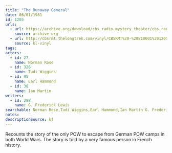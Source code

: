 ```yaml
---
title: "The Runaway General"
date: 06/01/1981
id: 1205
urls: 
  - url: https://archive.org/download/cbs_radio_mystery_theater/cbs_radio_mystery_theater-1201-1250.zip/cbs_radio_mystery_theater-1201-1250%2Fcbsrmt_1205_the_runaway_general.mp3
    source: archive-org
  - url: http://cbsrmt.thelongtrek.com/vinyl/CBSRMT%20-%20810601%201205%20The%20Runaway%20General_afrts.mp3
    source: kl-vinyl
tags: 
actors:  
  - id: 27
    name: Norman Rose  
  - id: 326
    name: Tudi Wiggins  
  - id: 95
    name: Earl Hammond  
  - id: 38
    name: Ian Martin
writers:  
  - id: 288
    name: G. Frederick Lewis
searchable: Norman Rose,Tudi Wiggins,Earl Hammond,Ian Martin G. Frederick Lewis
notes: 
descriptionSource: kf
---
```

Recounts the story of the only POW to escape from German POW camps in both World Wars. The story is told by a very famous person in French history.